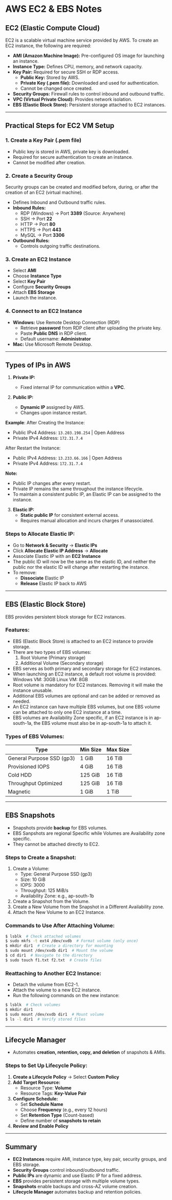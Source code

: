 # AWS EC2 & EBS Notes

## EC2 (Elastic Compute Cloud)
EC2 is a scalable virtual machine service provided by AWS. To create an EC2 instance, the following are required:
- **AMI (Amazon Machine Image):** Pre-configured OS image for launching an instance.
- **Instance Type:** Defines CPU, memory, and network capacity.
- **Key Pair:** Required for secure SSH or RDP access.
  - **Public Key:** Stored by AWS.
  - **Private Key (.pem file):** Downloaded and used for authentication.
  - Cannot be changed once created.
- **Security Groups:** Firewall rules to control inbound and outbound traffic.
- **VPC (Virtual Private Cloud):** Provides network isolation.
- **EBS (Elastic Block Store):** Persistent storage attached to EC2 instances.

---
## Practical Steps for EC2 VM Setup

### 1. Create a Key Pair (.pem file)
- Public key is stored in AWS, private key is downloaded.
- Required for secure authentication to create an instance.
- Cannot be modified after creation.

### 2. Create a Security Group
Security groups can be created and modified before, during, or after the creation of an EC2 (virtual machine).
- Defines Inbound and Outbound traffic rules.
- **Inbound Rules:**
  - RDP (Windows) → Port **3389** (Source: Anywhere)
  - SSH → Port **22**
  - HTTP → Port **80**
  - HTTPS → Port **443**
  - MySQL → Port **3306**
- **Outbound Rules:**
  - Controls outgoing traffic destinations.

### 3. Create an EC2 Instance
- Select **AMI**
- Choose **Instance Type**
- Select **Key Pair**
- Configure **Security Groups**
- Attach **EBS Storage**
- Launch the instance.

### 4. Connect to an EC2 Instance
- **Windows:** Use Remote Desktop Connection (RDP)
  - Retrieve **password** from RDP client after uploading the private key.
  - Paste **Public DNS** in RDP client.
  - Default username: **Administrator**
- **Mac:** Use Microsoft Remote Desktop.

---
## Types of IPs in AWS

1. **Private IP:**
   - Fixed internal IP for communication within a **VPC**.

2. **Public IP:**
   - **Dynamic IP** assigned by AWS.
   - Changes upon instance restart.

**Example**:
After Creating the Instance:
- Public IPv4 Address: `13.203.198.254` | Open Address
- Private IPv4 Address: `172.31.7.4`

After Restart the Instance:
- Public IPv4 Address: `13.233.66.166` | Open Address
- Private IPv4 Address: `172.31.7.4`

**Note:**
  - Public IP changes after every restart.
  - Private IP remains the same throughout the instance lifecycle.
  - To maintain a consistent public IP, an Elastic IP can be assigned to the instance.


3. **Elastic IP:**
   - **Static public IP** for consistent external access.
   - Requires manual allocation and incurs charges if unassociated.

### Steps to Allocate Elastic IP:
- Go to **Network & Security** → **Elastic IPs**
- Click **Allocate Elastic IP Address** → **Allocate**
- Associate Elastic IP with an **EC2 Instance**
- The public ID will now be the same as the elastic ID, and neither the public nor the elastic ID will change after restarting the instance.
- To remove:
  - **Dissociate** Elastic IP
  - **Release** Elastic IP back to AWS

---
## EBS (Elastic Block Store)
EBS provides persistent block storage for EC2 instances.

### Features:
- EBS (Elastic Block Store) is attached to an EC2 instance to provide storage.
- There are two types of EBS volumes:
    1. Root Volume (Primary storage)
    2. Additional Volume (Secondary storage)
- EBS serves as both primary and secondary storage for EC2 instances.
- When launching an EC2 instance, a default root volume is provided:
    Windows VM: 30GB
    Linux VM: 8GB
- Root volume is mandatory for EC2 instances. Removing it will make the instance unusable.
- Additional EBS volumes are optional and can be added or removed as needed.
- An EC2 instance can have multiple EBS volumes, but one EBS volume can be attached to only one EC2 instance at a time.
- EBS volumes are Availability Zone specific, if an EC2 instance is in ap-south-1a, the EBS volume must also be in ap-south-1a to attach it.

### Types of EBS Volumes:
| Type | Min Size | Max Size |
|------|---------|---------|
| General Purpose SSD (gp3) | 1 GiB | 16 TiB |
| Provisioned IOPS | 4 GiB | 16 TiB |
| Cold HDD | 125 GiB | 16 TiB |
| Throughput Optimized | 125 GiB | 16 TiB |
| Magnetic | 1 GiB | 1 TiB |

---
## EBS Snapshots
- Snapshots provide **backup** for EBS volumes.
- EBS Sanpshots are regional Specific while Volumes are Availability zone specific.
- They cannot be attached directly to EC2.

### Steps to Create a Snapshot:
1. Create a Volume:
   - Type: General Purpose SSD (gp3)
   - Size: 10 GiB
   - IOPS: 3000
   - Throughput: 125 MiB/s
   - Availability Zone: e.g., ap-south-1b
2. Create a Snapshot from the Volume.
3. Create a New Volume from the Snapshot in a Different Availability zone.
4. Attach the New Volume to an EC2 Instance.

### Commands to Use After Attaching Volume:
```sh
$ lsblk  # Check attached volumes
$ sudo mkfs -t ext4 /dev/xvdb  # Format volume (only once)
$ mkdir dir1  # Create a directory for mounting
$ sudo mount /dev/xvdb dir1  # Mount the volume
$ cd dir1  # Navigate to the directory
$ sudo touch f1.txt f2.txt  # Create files
```

### Reattaching to Another EC2 Instance:
- Detach the volume from EC2-1.
- Attach the volume to a new EC2 instance.
- Run the following commands on the new instance:
```sh
$ lsblk  # Check volumes
$ mkdir dir1
$ sudo mount /dev/xvdb dir1  # Mount volume
$ ls -l dir1  # Verify stored files
```

---
## Lifecycle Manager
- Automates **creation, retention, copy, and deletion** of snapshots & AMIs.

### Steps to Set Up Lifecycle Policy:
1. **Create a Lifecycle Policy** → Select **Custom Policy**
2. **Add Target Resource:**
   - Resource Type: **Volume**
   - Resource Tags: **Key-Value Pair**
3. **Configure Schedule:**
   - Set **Schedule Name**
   - Choose **Frequency** (e.g., every 12 hours)
   - Set **Retention Type** (Count-based)
   - Define number of **snapshots to retain**
4. **Review and Enable Policy**

---
## Summary
- **EC2 Instances** require AMI, instance type, key pair, security groups, and EBS storage.
- **Security Groups** control inbound/outbound traffic.
- **Public IPs** are dynamic and use Elastic IP for a fixed address.
- **EBS** provides persistent storage with multiple volume types.
- **Snapshots** enable backups and cross-AZ volume creation.
- **Lifecycle Manager** automates backup and retention policies.

